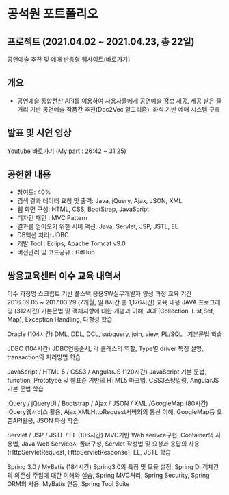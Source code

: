 # 공석원 포트폴리오 

## 프로젝트 (2021.04.02 ~ 2021.04.23, 총 22일)
공연예술 추천 및 예매 반응형 웹사이트(바로가기)

## 개요
+ 공연예술 통합전산 API를 이용하여 사용자들에게 공연예술 정보 제공, 제공 받은 줄거리 기반 공연예술 작품간 추천(Doc2Vec 알고리즘), 좌석 기반 예매 시스템 구축 

## 발표 및 시연 영상
[Youtube 바로가기](https://www.youtube.com/watch?app=desktop&v=GESqyV1zT_k&list=PLedGoSru79493-00o_i35ujkkHls3Zvjk&index=4) (My part : 26:42 ~ 31:25)

## 공헌한 내용
+ 참여도: 40%
+ 검색 결과 데이터 요청 및 출력: Java, jQuery, Ajax, JSON, XML
+ 웹 화면 구성: HTML, CSS, BootStrap, JavaScript
+ 디자인 패턴 : MVC Pattern
+ 결과를 얻어오기 위한 서버 액션: Java, Servlet, JSP, JSTL, EL
+ DB액션 처리: JDBC
+ 개발 Tool : Eclips, Apache Tomcat v9.0
+ 버전관리 및 코드공유 : GitHub


## 


## 쌍용교육센터 이수 교육 내역서
이수 과정명
스크립트 기반 풀스택 응용SW실무개발자 양성 과정
교육 기간
2016.09.05 ~ 2017.03.29 (7개월, 일 8시간 총 1,176시간)
교육 내용
JAVA 프로그래밍 (312시간)
기본문법 및 객체지향에 대한 개념과 이해, JCF(Collection, List,Set, Map), Exception Handling, 다형성 학습

Oracle (104시간)
DML, DDL, DCL, subquery, join, view, PL/SQL , 기본문법 학습

JDBC (104시간)
JDBC연동순서, 각 클래스의 역할, Type별 driver 특징 설명, transaction의 처리방법 학습

JavaScript / HTML 5 / CSS3 / AngularJS (120시간)
 JavaScript 기본 문법, function, Prototype 및 웹표준 기반의 HTML5 마크업, CSS3스탕일링, AngularJS 기본 문법 학습

jQuery / jQueryUI / Bootstrap / Ajax / JSON / XML /GoogleMap (80시간)
jQuery웹서비스 활용, Ajax XMLHttpRequest서버와의 통신 이해, GoogleMap등 오픈API활용, JSON 파싱 학습

Servlet / JSP / JSTL / EL (106시간)
MVC기반 Web serivce구현, Container의 사용법, Java Web Service시 폴더구성,
Servlet 작성법 및 요청과 응답의 사용(HttpServletRequest, HttpServletResponse), EL, JSTL 학습

Spring 3.0 / MyBatis (184시간)
Spring3.0의 특징 및 모듈 설정, Spring DI 객체간의 의존성 주입에 대한 이해와 실습,
Spring MVC처리, Spring Security, Spring ORM의 사용, MyBatis 연동, Spring Tool Suite
